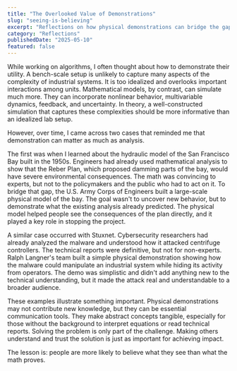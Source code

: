 ```yaml
---
title: "The Overlooked Value of Demonstrations"
slug: "seeing-is-believing"
excerpt: "Reflections on how physical demonstrations can bridge the gap between technical solutions and public understanding in engineering."
category: "Reflections"
publishedDate: "2025-05-10"
featured: false
---
```


While working on algorithms, I often thought about how to demonstrate their utility. A bench-scale setup is unlikely to capture many aspects of the complexity of industrial systems. It is too idealized and overlooks important interactions among units. Mathematical models, by contrast, can simulate much more. They can incorporate nonlinear behavior, multivariable dynamics, feedback, and uncertainty. In theory, a well-constructed simulation that captures these complexities should be more informative than an idealized lab setup.

However, over time, I came across two cases that reminded me that demonstration can matter as much as analysis.

The first was when I learned about the hydraulic model of the San Francisco Bay built in the 1950s. Engineers had already used mathematical analysis to show that the Reber Plan, which proposed damming parts of the bay, would have severe environmental consequences. The math was convincing to experts, but not to the policymakers and the public who had to act on it. To bridge that gap, the U.S. Army Corps of Engineers built a large-scale physical model of the bay. The goal wasn't to uncover new behavior, but to demonstrate what the existing analysis already predicted. The physical model helped people see the consequences of the plan directly, and it played a key role in stopping the project.

A similar case occurred with Stuxnet. Cybersecurity researchers had already analyzed the malware and understood how it attacked centrifuge controllers. The technical reports were definitive, but not for non-experts. Ralph Langner's team built a simple physical demonstration showing how the malware could manipulate an industrial system while hiding its activity from operators. The demo was simplistic and didn't add anything new to the technical understanding, but it made the attack real and understandable to a broader audience.

These examples illustrate something important. Physical demonstrations may not contribute new knowledge, but they can be essential communication tools. They make abstract concepts tangible, especially for those without the background to interpret equations or read technical reports. Solving the problem is only part of the challenge. Making others understand and trust the solution is just as important for achieving impact.

The lesson is: people are more likely to believe what they see than what the math proves.